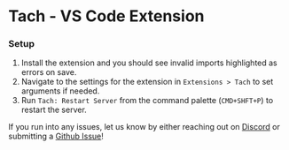 # Tach - VS Code Extension


### Setup
1. Install the extension and you should see invalid imports highlighted as errors on save.
2. Navigate to the settings for the extension in `Extensions > Tach` to set arguments if needed. 
3. Run `Tach: Restart Server` from the command palette (`CMD+SHFT+P`) to restart the server.

If you run into any issues, let us know by either reaching out on [Discord](https://discord.gg/a58vW8dnmw) or submitting a [Github Issue](https://github.com/gauge-sh/tach/issues)!